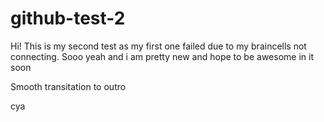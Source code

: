 # github-test-2
Hi! This is my second test as my first one failed due to my braincells not connecting. Sooo yeah and i am pretty new and hope to be awesome in it soon 

Smooth transitation to outro 

cya
